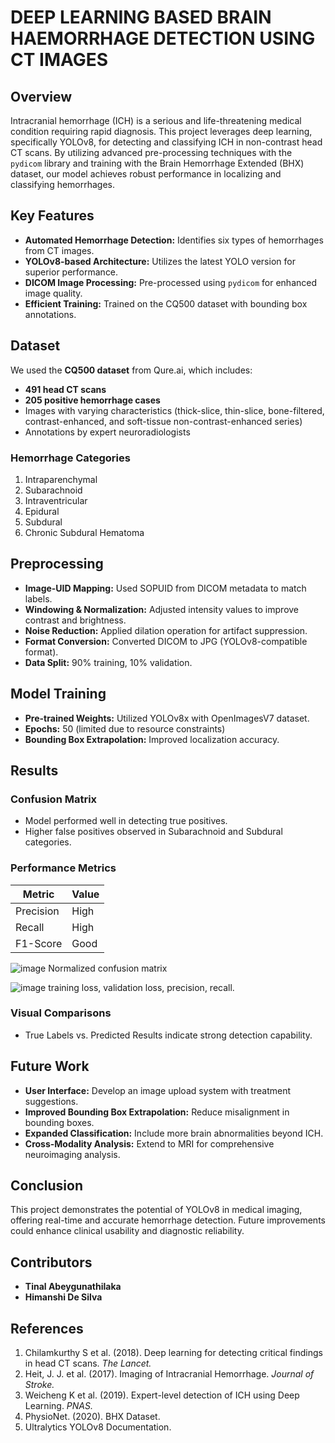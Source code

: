 # DEEP LEARNING BASED BRAIN HAEMORRHAGE DETECTION USING CT IMAGES

## Overview

Intracranial hemorrhage (ICH) is a serious and life-threatening medical condition requiring rapid diagnosis. This project leverages deep learning, specifically YOLOv8, for detecting and classifying ICH in non-contrast head CT scans. By utilizing advanced pre-processing techniques with the `pydicom` library and training with the Brain Hemorrhage Extended (BHX) dataset, our model achieves robust performance in localizing and classifying hemorrhages.

## Key Features
- **Automated Hemorrhage Detection:** Identifies six types of hemorrhages from CT images.
- **YOLOv8-based Architecture:** Utilizes the latest YOLO version for superior performance.
- **DICOM Image Processing:** Pre-processed using `pydicom` for enhanced image quality.
- **Efficient Training:** Trained on the CQ500 dataset with bounding box annotations.

## Dataset
We used the **CQ500 dataset** from Qure.ai, which includes:
- **491 head CT scans**
- **205 positive hemorrhage cases**
- Images with varying characteristics (thick-slice, thin-slice, bone-filtered, contrast-enhanced, and soft-tissue non-contrast-enhanced series)
- Annotations by expert neuroradiologists

### Hemorrhage Categories
1. Intraparenchymal
2. Subarachnoid
3. Intraventricular
4. Epidural
5. Subdural
6. Chronic Subdural Hematoma

## Preprocessing
- **Image-UID Mapping:** Used SOPUID from DICOM metadata to match labels.
- **Windowing & Normalization:** Adjusted intensity values to improve contrast and brightness.
- **Noise Reduction:** Applied dilation operation for artifact suppression.
- **Format Conversion:** Converted DICOM to JPG (YOLOv8-compatible format).
- **Data Split:** 90% training, 10% validation.

## Model Training
- **Pre-trained Weights:** Utilized YOLOv8x with OpenImagesV7 dataset.
- **Epochs:** 50 (limited due to resource constraints)
- **Bounding Box Extrapolation:** Improved localization accuracy.

## Results
### Confusion Matrix
- Model performed well in detecting true positives.
- Higher false positives observed in Subarachnoid and Subdural categories.

### Performance Metrics
| Metric  | Value  |
|---------|--------|
| Precision | High  |
| Recall    | High  |
| F1-Score  | Good  |

![image](https://github.com/user-attachments/assets/99a5080b-8d4e-4e86-8feb-1c8c74506186)
Normalized confusion matrix

![image](https://github.com/user-attachments/assets/5abffc3e-bb95-40f9-9109-8f41bfa15d4d)
training loss, validation loss, precision, recall.

### Visual Comparisons
- True Labels vs. Predicted Results indicate strong detection capability.

## Future Work
- **User Interface:** Develop an image upload system with treatment suggestions.
- **Improved Bounding Box Extrapolation:** Reduce misalignment in bounding boxes.
- **Expanded Classification:** Include more brain abnormalities beyond ICH.
- **Cross-Modality Analysis:** Extend to MRI for comprehensive neuroimaging analysis.

## Conclusion
This project demonstrates the potential of YOLOv8 in medical imaging, offering real-time and accurate hemorrhage detection. Future improvements could enhance clinical usability and diagnostic reliability.

## Contributors
- **Tinal Abeygunathilaka**
- **Himanshi De Silva**

## References
1. Chilamkurthy S et al. (2018). Deep learning for detecting critical findings in head CT scans. *The Lancet.*
2. Heit, J. J. et al. (2017). Imaging of Intracranial Hemorrhage. *Journal of Stroke.*
3. Weicheng K et al. (2019). Expert-level detection of ICH using Deep Learning. *PNAS.*
4. PhysioNet. (2020). BHX Dataset.
5. Ultralytics YOLOv8 Documentation.
